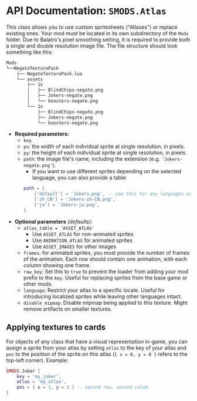# API Documentation: `SMODS.Atlas`
This class allows you to use custom spritesheets ("Atlases") or replace existing ones. Your mod must be located in its own subdirectory of the `Mods` folder. Due to Balatro's pixel smoothing setting, it is required to provide both a single and double resolution image file. The file structure should look something like this:
```bash
Mods
└──NegateTexturePack
	├── NegateTexturePack.lua
	└── assets
		├── 1x
		│   ├── BlindChips-negate.png
		│   ├── Jokers-negate.png
		│   └── boosters-negate.png
		└── 2x
			├── BlindChips-negate.png
			├── Jokers-negate.png
			└── boosters-negate.png
```
- **Required parameters:**
	- `key`
	- `px`: the width of each individual sprite at single resolution, in pixels.
	- `py`: the height of each individual sprite at single resolution, in pixels.
	- `path`: the image file's name, including the extension (e.g. `'Jokers-negate.png'`).
		- If you want to use different sprites depending on the selected language, you can also provide a table:
		```lua
		path = {
			['default'] = 'Jokers.png', -- use this for any languages not specified
			['zh_CN'] = 'Jokers-zh-CN.png',
			['ja'] = 'Jokers-ja.png',
		}
		```
- **Optional parameters** *(defaults)*:
	- `atlas_table = 'ASSET_ATLAS'`
		- Use `ASSET_ATLAS` for non-animated sprites
		- Use `ANIMATION_ATLAS` for animated sprites
		- Use `ASSET_IMAGES` for other images
	- `frames`: for animated sprites, you must provide the number of frames of the animation. Each row should contain one animation, with each column showing one frame.
	- `raw_key`: Set this to `true` to prevent the loader from adding your mod prefix to the `key`. Useful for replacing sprites from the base game or other mods.
	- `language`: Restrict your atlas to a specific locale. Useful for introducing localized sprites while leaving other languages intact.
	- `disable_mipmap`: Disable mipmap being applied to this texture. Might remove artifacts on smaller textures.

## Applying textures to cards
For objects of any class that have a visual representation in-game, you can assign a sprite from your atlas by setting `atlas` to the key of your atlas and `pos` to the position of the sprite on this atlas (`{ x = 0, y = 0 }` refers to the top-left corner). Example:
```lua
SMODS.Joker {
	key = 'my_joker',
	atlas = 'my_atlas',
	pos = { x = 1, y = 1 } -- second row, second colum
}
```

